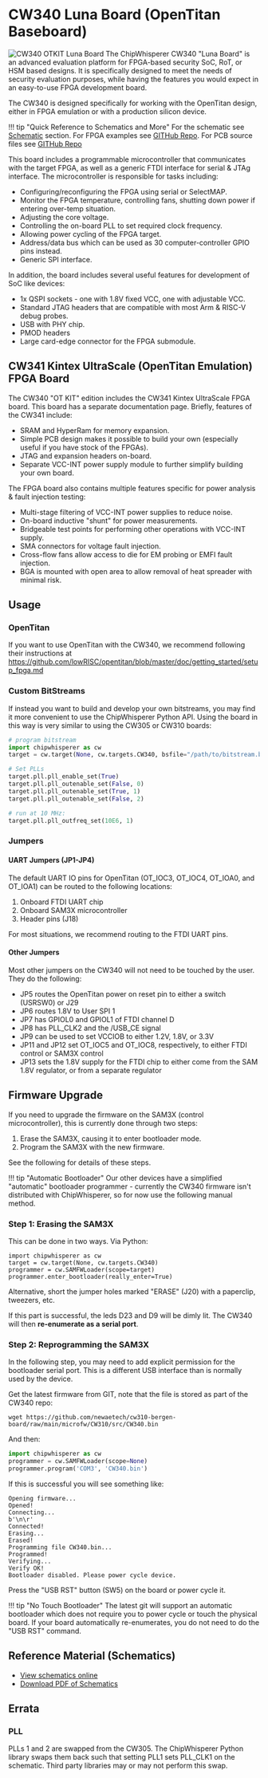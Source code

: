 # CW340 Luna Board (OpenTitan Baseboard)

![CW340 OTKIT Luna Board](Images/cw340-otkit-boards.jpg)
The ChipWhisperer CW340 "Luna Board" is an advanced evaluation platform for FPGA-based security SoC, RoT, or HSM based designs. It is specifically designed to meet the needs of security evaluation purposes, while having the features you would expect in an easy-to-use FPGA development board.

The CW340 is designed specifically for working with the OpenTitan design, either in FPGA emulation or with a production silicon device.

!!! tip "Quick Reference to Schematics and More"
    For the schematic see [Schematic](#reference-material-schematics) section.
    For FPGA examples see [GITHub Repo](https://github.com/newaetech/cw340-luna-board).
	For PCB source files see [GITHub Repo](https://github.com/newaetech/cw340-luna-board)

This board includes a programmable microcontroller that communicates with the target FPGA, as well as a generic FTDI interface for serial & JTAg interface. The microcontroller is responsible for tasks including:

* Configuring/reconfiguring the FPGA using serial or SelectMAP.
* Monitor the FPGA temperature, controlling fans, shutting down power if entering over-temp situation.
* Adjusting the core voltage.
* Controlling the on-board PLL to set required clock frequency.
* Allowing power cycling of the FPGA target.
* Address/data bus which can be used as 30 computer-controller GPIO pins instead.
* Generic SPI interface.

In addition, the board includes several useful features for development of SoC like devices:

* 1x QSPI sockets - one with 1.8V fixed VCC, one with adjustable VCC.
* Standard JTAG headers that are compatible with most Arm & RISC-V debug probes.
* USB with PHY chip.
* PMOD headers
* Large card-edge connector for the FPGA submodule.


## CW341 Kintex UltraScale (OpenTitan Emulation) FPGA Board

The CW340 "OT KIT" edition includes the CW341 Kintex UltraScale FPGA board. This board has a separate
documentation page. Briefly, features of the CW341 include:

* SRAM and HyperRam for memory expansion.
* Simple PCB design makes it possible to build your own (especially useful if you have stock of the FPGAs).
* JTAG and expansion headers on-board.
* Separate VCC-INT power supply module to further simplify building your own board.

The FPGA board also contains multiple features specific for power analysis & fault injection testing:

* Multi-stage filtering of VCC-INT power supplies to reduce noise.
* On-board inductive "shunt" for power measurements.
* Bridgeable test points for performing other operations with VCC-INT supply.
* SMA connectors for voltage fault injection.
* Cross-flow fans allow access to die for EM probing or EMFI fault injection.
* BGA is mounted with open area to allow removal of heat spreader with minimal risk.


## Usage

### OpenTitan

If you want to use OpenTitan with the CW340, we recommend following their instructions at https://github.com/lowRISC/opentitan/blob/master/doc/getting_started/setup_fpga.md

### Custom BitStreams

If instead you want to build and develop your own bitstreams, you may find it more convenient to
use the ChipWhisperer Python API. Using the board in this way is very similar to using the
CW305 or CW310 boards:

```python
# program bitstream
import chipwhisperer as cw
target = cw.target(None, cw.targets.CW340, bsfile="/path/to/bitstream.bit", force=True)

# Set PLLs
target.pll.pll_enable_set(True)
target.pll.pll_outenable_set(False, 0)
target.pll.pll_outenable_set(True, 1)
target.pll.pll_outenable_set(False, 2)

# run at 10 MHz:
target.pll.pll_outfreq_set(10E6, 1)
```

### Jumpers

#### UART Jumpers (JP1-JP4)

The default UART IO pins for OpenTitan (OT_IOC3, OT_IOC4, OT_IOA0, and OT_IOA1) can be routed to the following locations:

1. Onboard FTDI UART chip
1. Onboard SAM3X microcontroller
1. Header pins (J18)

For most situations, we recommend routing to the FTDI UART pins.

#### Other Jumpers

Most other jumpers on the CW340 will not need to be touched by the user. They do the following:

* JP5 routes the OpenTitan power on reset pin to either a switch (USRSW0) or J29
* JP6 routes 1.8V to User SPI 1
* JP7 has GPIOL0 and GPIOL1 of FTDI channel D
* JP8 has PLL_CLK2 and the /USB_CE signal
* JP9 can be used to set VCCIOB to either 1.2V, 1.8V, or 3.3V
* JP11 and JP12 set OT_IOC5 and OT_IOC8, respectively, to either FTDI control or SAM3X control
* JP13 sets the 1.8V supply for the FTDI chip to either come from the SAM 1.8V regulator, or from a separate regulator 

## Firmware Upgrade

If you need to upgrade the firmware on the SAM3X (control microcontroller), this is currently done through two steps:

1. Erase the SAM3X, causing it to enter bootloader mode.
2. Program the SAM3X with the new firmware.

See the following for details of these steps.

!!! tip "Automatic Bootloader"
    Our other devices have a simplified "automatic" bootloader programmer - currently the CW340 firmware isn't distributed with ChipWhisperer, so for now use the following manual method.

### Step 1: Erasing the SAM3X

This can be done in two ways. Via Python:

```
import chipwhisperer as cw
target = cw.target(None, cw.targets.CW340)
programmer = cw.SAMFWLoader(scope=target)
programmer.enter_bootloader(really_enter=True)
```

Alternative, short the jumper holes marked "ERASE" (J20) with a paperclip, tweezers, etc.

If this part is successful, the leds D23 and D9 will be dimly lit. The CW340 will then **re-enumerate as a serial port**.

### Step 2: Reprogramming the SAM3X

In the following step, you may need to add explicit permission for the bootloader serial port. This is a different USB interface than is normally used by the device.

Get the latest firmware from GIT, note that the file is stored as part of the CW340 repo:

```
wget https://github.com/newaetech/cw310-bergen-board/raw/main/microfw/CW310/src/CW340.bin
```

And then:

```python
import chipwhisperer as cw
programmer = cw.SAMFWLoader(scope=None)
programmer.program('COM3', 'CW340.bin')
```

If this is successful you will see something like:

```
Opening firmware...
Opened!
Connecting...
b'\n\r'
Connected!
Erasing...
Erased!
Programming file CW340.bin...
Programmed!
Verifying...
Verify OK!
Bootloader disabled. Please power cycle device.
```

Press the "USB RST" button (SW5) on the board or power cycle it.


!!! tip "No Touch Bootloader"
    The latest git will support an automatic bootloader which does not require you to power cycle or touch the physical board. If your board automatically re-enumerates, you do not need to do the "USB RST" command.

## Reference Material (Schematics)

* [View schematics online](https://github.com/newaetech/cw340-luna-board/blob/main/docs/NPCA-CW340-LUNABOARD-05.PDF)
* [Download PDF of Schematics](https://github.com/newaetech/cw340-luna-board/raw/main/docs/NPCA-CW340-LUNABOARD-05.PDF)

## Errata

### PLL

PLLs 1 and 2 are swapped from the CW305. The ChipWhisperer Python library swaps them back such that setting
PLL1 sets PLL_CLK1 on the schematic. Third party libraries may or may not perform this swap.